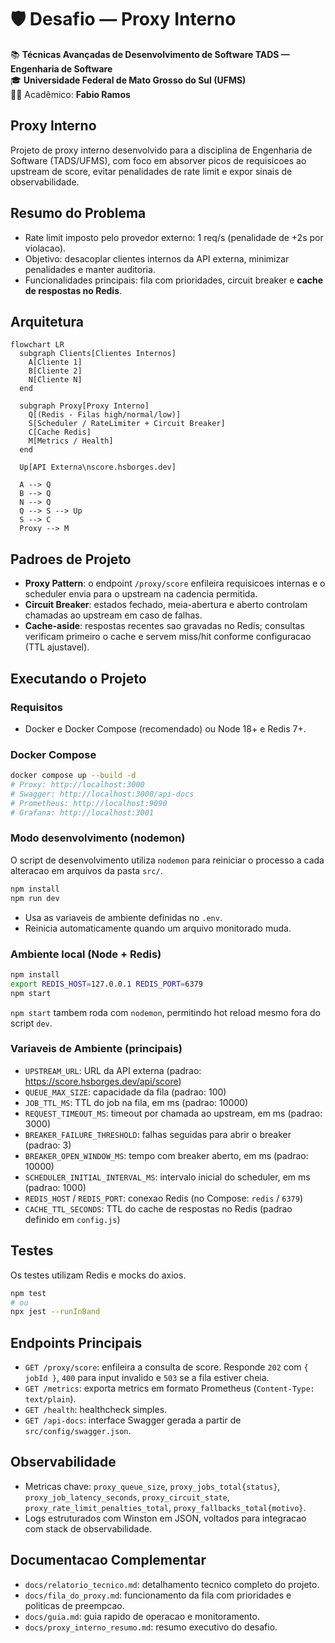 ﻿# 🛡️ Desafio — Proxy Interno

📚 **Técnicas Avançadas de Desenvolvimento de Software TADS — Engenharia de Software**  
🎓 **Universidade Federal de Mato Grosso do Sul (UFMS)**  
👨‍🎓 Acadêmico: **Fabio Ramos**

## Proxy Interno

Projeto de proxy interno desenvolvido para a disciplina de Engenharia de Software (TADS/UFMS), com foco em absorver picos de requisicoes ao upstream de score, evitar penalidades de rate limit e expor sinais de observabilidade.

## Resumo do Problema
- Rate limit imposto pelo provedor externo: 1 req/s (penalidade de +2s por violacao).
- Objetivo: desacoplar clientes internos da API externa, minimizar penalidades e manter auditoria.
- Funcionalidades principais: fila com prioridades, circuit breaker e **cache de respostas no Redis**.

## Arquitetura
```mermaid
flowchart LR
  subgraph Clients[Clientes Internos]
    A[Cliente 1]
    B[Cliente 2]
    N[Cliente N]
  end

  subgraph Proxy[Proxy Interno]
    Q[(Redis - Filas high/normal/low)]
    S[Scheduler / RateLimiter + Circuit Breaker]
    C[Cache Redis]
    M[Metrics / Health]
  end

  Up[API Externa\nscore.hsborges.dev]

  A --> Q
  B --> Q
  N --> Q
  Q --> S --> Up
  S --> C
  Proxy --> M
```

## Padroes de Projeto
- **Proxy Pattern**: o endpoint `/proxy/score` enfileira requisicoes internas e o scheduler envia para o upstream na cadencia permitida.
- **Circuit Breaker**: estados fechado, meia-abertura e aberto controlam chamadas ao upstream em caso de falhas.
- **Cache-aside**: respostas recentes sao gravadas no Redis; consultas verificam primeiro o cache e servem miss/hit conforme configuracao (TTL ajustavel).

## Executando o Projeto
### Requisitos
- Docker e Docker Compose (recomendado) ou Node 18+ e Redis 7+.

### Docker Compose
```bash
docker compose up --build -d
# Proxy: http://localhost:3000
# Swagger: http://localhost:3000/api-docs
# Prometheus: http://localhost:9090
# Grafana: http://localhost:3001
```

### Modo desenvolvimento (nodemon)
O script de desenvolvimento utiliza `nodemon` para reiniciar o processo a cada alteracao em arquivos da pasta `src/`.
```bash
npm install
npm run dev
```
- Usa as variaveis de ambiente definidas no `.env`.
- Reinicia automaticamente quando um arquivo monitorado muda.

### Ambiente local (Node + Redis)
```bash
npm install
export REDIS_HOST=127.0.0.1 REDIS_PORT=6379
npm start
```
`npm start` tambem roda com `nodemon`, permitindo hot reload mesmo fora do script `dev`.

### Variaveis de Ambiente (principais)
- `UPSTREAM_URL`: URL da API externa (padrao: https://score.hsborges.dev/api/score)
- `QUEUE_MAX_SIZE`: capacidade da fila (padrao: 100)
- `JOB_TTL_MS`: TTL do job na fila, em ms (padrao: 10000)
- `REQUEST_TIMEOUT_MS`: timeout por chamada ao upstream, em ms (padrao: 3000)
- `BREAKER_FAILURE_THRESHOLD`: falhas seguidas para abrir o breaker (padrao: 3)
- `BREAKER_OPEN_WINDOW_MS`: tempo com breaker aberto, em ms (padrao: 10000)
- `SCHEDULER_INITIAL_INTERVAL_MS`: intervalo inicial do scheduler, em ms (padrao: 1000)
- `REDIS_HOST` / `REDIS_PORT`: conexao Redis (no Compose: `redis` / `6379`)
- `CACHE_TTL_SECONDS`: TTL do cache de respostas no Redis (padrao definido em `config.js`)

## Testes
Os testes utilizam Redis e mocks do axios.
```bash
npm test
# ou
npx jest --runInBand
```

## Endpoints Principais
- `GET /proxy/score`: enfileira a consulta de score. Responde `202` com `{ jobId }`, `400` para input invalido e `503` se a fila estiver cheia.
- `GET /metrics`: exporta metrics em formato Prometheus (`Content-Type: text/plain`).
- `GET /health`: healthcheck simples.
- `GET /api-docs`: interface Swagger gerada a partir de `src/config/swagger.json`.

## Observabilidade
- Metricas chave: `proxy_queue_size`, `proxy_jobs_total{status}`, `proxy_job_latency_seconds`, `proxy_circuit_state`, `proxy_rate_limit_penalties_total`, `proxy_fallbacks_total{motivo}`.
- Logs estruturados com Winston em JSON, voltados para integracao com stack de observabilidade.

## Documentacao Complementar
- `docs/relatorio_tecnico.md`: detalhamento tecnico completo do projeto.
- `docs/fila_do_proxy.md`: funcionamento da fila com prioridades e politicas de preempcao.
- `docs/guia.md`: guia rapido de operacao e monitoramento.
- `docs/proxy_interno_resumo.md`: resumo executivo do desafio.

